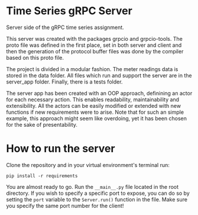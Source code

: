 # Time Series gRPC Server
Server side of the gRPC time series assignment.

This server was created with the packages grpcio and grpcio-tools. The proto file was defined in the first place, set in both server and client and then the generation of the protocol buffer files was done by the compiler based on this proto file.

The project is divided in a modular fashion. The meter readings data is stored in the data folder. All files which run and support the server are in the server_app folder. Finally, there is a tests folder.

The server app has been created with an OOP approach, definining an actor for each necessary action. This enables readability, maintainability and extensibility. All the actors can be easily modified or extended with new functions if new requirements were to arise. Note that for such an simple example, this approach might seem like overdoing, yet it has been chosen for the sake of presentability.

# How to run the server
Clone the repository and in your virtual environment's terminal run:

```pip install -r requirements```

You are almost ready to go. Run the ```__main__.py``` file located in the root directory. If you wish to specify a specific port to expose, you can do so by setting the ```port``` variable to the ```Server.run()``` function in the file. Make sure you specify the same port number for the client!
